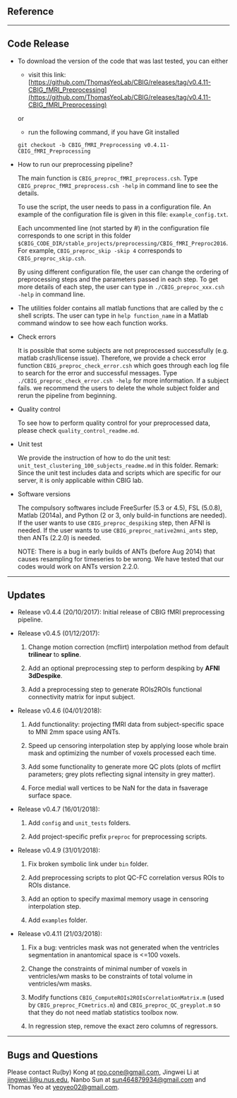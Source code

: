## Reference

----

## Code Release

- To download the version of the code that was last tested, you can either

  - visit this link:
  [https://github.com/ThomasYeoLab/CBIG/releases/tag/v0.4.11-CBIG_fMRI_Preprocessing](https://github.com/ThomasYeoLab/CBIG/releases/tag/v0.4.11-CBIG_fMRI_Preprocessing)
  
  or
  
  - run the following command, if you have Git installed
  
  ```
  git checkout -b CBIG_fMRI_Preprocessing v0.4.11-CBIG_fMRI_Preprocessing
  ```

- How to run our preprocessing pipeline?

  The main function is `CBIG_preproc_fMRI_preprocess.csh`. Type `CBIG_preproc_fMRI_preprocess.csh -help` in command line to see the details.
  
  To use the script, the user needs to pass in a configuration file. An example of the configuration file is given in this file: `example_config.txt`.
  
  Each uncommented line (not started by #) in the configuration file corresponds to one script in this folder `$CBIG_CODE_DIR/stable_projects/preprocessing/CBIG_fMRI_Preproc2016`. For example,
  `CBIG_preproc_skip -skip 4` corresponds to `CBIG_preproc_skip.csh`. 
  
  By using different configuration file, the user can change the ordering of preprocessing steps and the parameters passed in each step. To get more details of each step, the user can type in `./CBIG_preproc_xxx.csh -help` in command line.
  
- The utilities folder contains all matlab functions that are called by the c shell scripts. The user can type in `help function_name` in a Matlab command window to see how each function works.

- Check errors

  It is possible that some subjects are not preprocessed successfully (e.g. matlab crash/license issue). Therefore, we provide a check error function `CBIG_preproc_check_error.csh` which goes through each log file to search for the error and successful messages. Type `./CBIG_preproc_check_error.csh -help` for more information. If a subject fails. we recommend the users to delete the whole subject folder and rerun the pipeline from beginning.
  
- Quality control

  To see how to perform quality control for your preprocessed data, please check `quality_control_readme.md`.
  
- Unit test

  We provide the instruction of how to do the unit test: `unit_test_clustering_100_subjects_readme.md` in this folder. 
  Remark: Since the unit test includes data and scripts which are specific for our server, it is only applicable within CBIG lab.
  
- Software versions
  
  The compulsory softwares include FreeSurfer (5.3 or 4.5), FSL (5.0.8), Matlab (2014a), and Python (2 or 3, only build-in functions are needed). If the user wants to use `CBIG_preproc_despiking` step, then AFNI is needed. If the user wants to use `CBIG_preproc_native2mni_ants` step, then ANTs (2.2.0) is needed.

  NOTE: There is a bug in early builds of ANTs (before Aug 2014) that causes resampling for timeseries to be wrong. We have tested that our
codes would work on ANTs version 2.2.0. 

----

## Updates

- Release v0.4.4 (20/10/2017): Initial release of CBIG fMRI preprocessing pipeline.
- Release v0.4.5 (01/12/2017):

	1. Change motion correction (mcflirt) interpolation method from default **trilinear** to **spline**.
	
	2. Add an optional preprocessing step to perform despiking by **AFNI 3dDespike**.
	
	3. Add a preprocessing step to generate ROIs2ROIs functional connectivity matrix for input subject. 
	
- Release v0.4.6 (04/01/2018): 
    
    1. Add functionality: projecting fMRI data from subject-specific space to MNI 2mm space using ANTs. 
    
    2. Speed up censoring interpolation step by applying loose whole brain mask and optimizing the number of voxels processed each time. 
    
    3. Add some functionality to generate more QC plots (plots of mcflirt parameters; grey plots reflecting signal intensity in grey matter). 
    
    4. Force medial wall vertices to be NaN for the data in fsaverage surface space.
    
- Release v0.4.7 (16/01/2018):

    1. Add `config` and `unit_tests` folders.
    
    2. Add project-specific prefix `preproc` for preprocessing scripts.

- Release v0.4.9 (31/01/2018):

    1. Fix broken symbolic link under `bin` folder.
    
    2. Add preprocessing scripts to plot QC-FC correlation versus ROIs to ROIs distance.
    
    3. Add an option to specify maximal memory usage in censoring interpolation step.
    
    4. Add `examples` folder.
    
- Release v0.4.11 (21/03/2018):

    1. Fix a bug: ventricles mask was not generated when the ventricles segmentation in anantomical space is <=100 voxels.
    
    2. Change the constraints of minimal number of voxels in ventricles/wm masks to be constraints of total volume in ventricles/wm masks.
    
    3. Modify functions `CBIG_ComputeROIs2ROIsCorrelationMatrix.m` (used by `CBIG_preproc_FCmetrics.m`) and `CBIG_preproc_QC_greyplot.m` so that they do not need matlab statistics toolbox now.
    
    4. In regression step, remove the exact zero columns of regressors.
    

----

## Bugs and Questions

Please contact Ru(by) Kong at roo.cone@gmail.com, Jingwei Li at jingwei.li@u.nus.edu, Nanbo Sun at sun464879934@gmail.com and Thomas Yeo at yeoyeo02@gmail.com.
